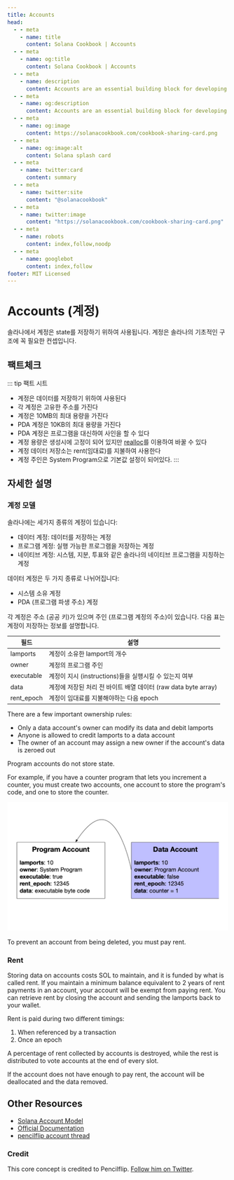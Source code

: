 ```yaml
---
title: Accounts
head:
  - - meta
    - name: title
      content: Solana Cookbook | Accounts
  - - meta
    - name: og:title
      content: Solana Cookbook | Accounts
  - - meta
    - name: description
      content: Accounts are an essential building block for developing on Solana. Learn about Accounts and more Core Concepts at The Solana cookbook.
  - - meta
    - name: og:description
      content: Accounts are an essential building block for developing on Solana. Learn about Accounts and more Core Concepts at The Solana cookbook.
  - - meta
    - name: og:image
      content: https://solanacookbook.com/cookbook-sharing-card.png
  - - meta
    - name: og:image:alt
      content: Solana splash card
  - - meta
    - name: twitter:card
      content: summary
  - - meta
    - name: twitter:site
      content: "@solanacookbook"
  - - meta
    - name: twitter:image
      content: "https://solanacookbook.com/cookbook-sharing-card.png"
  - - meta
    - name: robots
      content: index,follow,noodp
  - - meta
    - name: googlebot
      content: index,follow
footer: MIT Licensed
---
```


# Accounts (계정)

솔라나에서 계정은 state를 저장하기 위하여 사용됩니다. 계정은 솔라나의 기초적인 구조에 꼭 필요한 컨셉입니다.

## 팩트체크

::: tip 팩트 시트

- 계정은 데이터를 저장하기 위하여 사용된다
- 각 계정은 고유한 주소를 가진다
- 계정은 10MB의 최대 용량을 가진다
- PDA 계정은 10KB의 최대 용량을 가진다
- PDA 계정은 프로그램을 대신하여 사인을 할 수 있다 
- 계정 용량은 생성시에 고정이 되어 있지만 [realloc](https://solanacookbook.com/references/programs.html#how-to-change-account-size)를 이용하여 바꿀 수 있다
- 계정 데이터 저장소는 rent(임대료)를 지불하여 사용한다
- 계정 주인은 System Program으로 기본값 설정이 되어있다.
  :::

## 자세한 설명

### 계정 모델

솔라나에는 세가지 종류의 계정이 있습니다:

- 데이터 계정: 데이터를 저장하는 계정
- 프로그램 계정: 실행 가능한 프로그램을 저장하는 계정
- 네이티브 계정: 시스템, 지분, 투표와 같은 솔라나의 네이티브 프로그램을 지칭하는 계정

데이터 계정은 두 가지 종류로 나뉘어집니다:

- 시스템 소유 계정
- PDA (프로그램 파생 주소) 계정

각 계정은 주소 (공공 키)가 있으며 주인 (프로그램 계정의 주소)이 있습니다. 다음 표는 계정이 저장하는 정보를 설명합니다.

| 필드        | 설명                                    |
| ---------- | ---------------------------------------------- |
| lamports   | 계정이 소유한 lamport의 개수                        |
| owner      | 계정의 프로그램 주인                                |
| executable | 계정이 지시 (instructions)들을 실행시킬 수 있는지 여부   |
| data       | 계정에 저장된 처리 전 바이트 배열 데이터 (raw data byte array)|
| rent_epoch | 계정이 임대료를 지불해야하는 다음 epoch                 |

There are a few important ownership rules:

- Only a data account's owner can modify its data and debit lamports
- Anyone is allowed to credit lamports to a data account
- The owner of an account may assign a new owner if the account's data is zeroed out

Program accounts do not store state.

For example, if you have a counter program that lets you increment a counter, you
must create two accounts, one account to store the program's code, and one to store
the counter.

![](./account_example.jpeg)

To prevent an account from being deleted, you must pay rent.

### Rent

Storing data on accounts costs SOL to maintain, and it is funded by what is called
rent. If you maintain a minimum balance equivalent to 2 years of rent payments in an
account, your account will be exempt from paying rent. You can retrieve rent by closing
the account and sending the lamports back to your wallet.

Rent is paid during two different timings:

1. When referenced by a transaction
2. Once an epoch

A percentage of rent collected by accounts is destroyed, while the rest is distributed
to vote accounts at the end of every slot.

If the account does not have enough to pay rent, the account will be deallocated and the data
removed.

## Other Resources

- [Solana Account Model](https://solana.wiki/zh-cn/docs/account-model/#account-storage)
- [Official Documentation](https://docs.solana.com/developing/programming-model/accounts)
- [pencilflip account thread](https://twitter.com/pencilflip/status/1452402100470644739)

### Credit

This core concept is credited to Pencilflip. [Follow him on Twitter](https://twitter.com/intent/user?screen_name=pencilflip).
